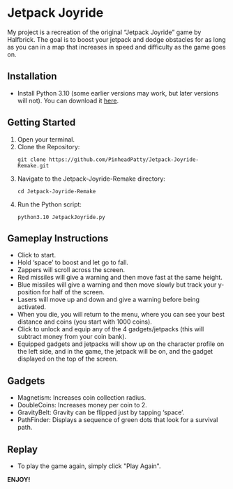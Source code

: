 # Jetpack Joyride

My project is a recreation of the original “Jetpack Joyride” game by Halfbrick. The goal is to boost your jetpack and dodge obstacles for as long as you can in a map that increases in speed and difficulty as the game goes on.

## Installation

- Install Python 3.10 (some earlier versions may work, but later versions will not). You can download it [here](https://www.python.org/downloads/release/python-3100/).

## Getting Started

1. Open your terminal.
2. Clone the Repository:
    ```
    git clone https://github.com/PinheadPatty/Jetpack-Joyride-Remake.git
    ```
3. Navigate to the Jetpack-Joyride-Remake directory:
    ```
    cd Jetpack-Joyride-Remake
    ```
4. Run the Python script:
    ```
    python3.10 JetpackJoyride.py
    ```

## Gameplay Instructions

- Click to start.
- Hold ‘space’ to boost and let go to fall.
- Zappers will scroll across the screen.
- Red missiles will give a warning and then move fast at the same height.
- Blue missiles will give a warning and then move slowly but track your y-position for half of the screen.
- Lasers will move up and down and give a warning before being activated.
- When you die, you will return to the menu, where you can see your best distance and coins (you start with 1000 coins).
- Click to unlock and equip any of the 4 gadgets/jetpacks (this will subtract money from your coin bank).
- Equipped gadgets and jetpacks will show up on the character profile on the left side, and in the game, the jetpack will be on, and the gadget displayed on the top of the screen.

## Gadgets

- Magnetism: Increases coin collection radius.
- DoubleCoins: Increases money per coin to 2.
- GravityBelt: Gravity can be flipped just by tapping ‘space’.
- PathFinder: Displays a sequence of green dots that look for a survival path.

## Replay

- To play the game again, simply click "Play Again".

**ENJOY!**
